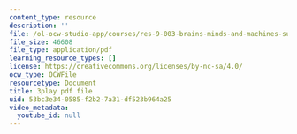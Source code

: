 ```yaml
---
content_type: resource
description: ''
file: /ol-ocw-studio-app/courses/res-9-003-brains-minds-and-machines-summer-course-summer-2015/53bc3e340585f2b27a31df523b964a25_2304728.pdf
file_size: 46608
file_type: application/pdf
learning_resource_types: []
license: https://creativecommons.org/licenses/by-nc-sa/4.0/
ocw_type: OCWFile
resourcetype: Document
title: 3play pdf file
uid: 53bc3e34-0585-f2b2-7a31-df523b964a25
video_metadata:
  youtube_id: null
---
```

